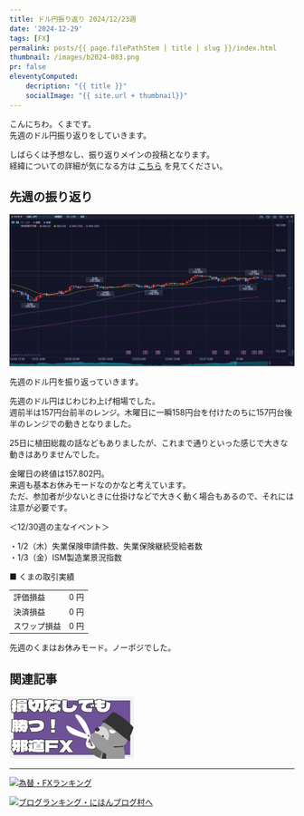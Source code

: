 ```yaml
---
title: ドル円振り返り 2024/12/23週
date: '2024-12-29'
tags: [FX]
permalink: posts/{{ page.filePathStem | title | slug }}/index.html
thumbnail: /images/b2024-083.png
pr: false
eleventyComputed:
    decription: "{{ title }}"
    socialImage: "{{ site.url + thumbnail}}"
---
```


こんにちわ。くまです。<br/>
先週のドル円振り返りをしていきます。

しばらくは予想なし、振り返りメインの投稿となります。<br/>
経緯についての詳細が気になる方は <a href="/posts/posts2024-056/">こちら</a> を見てください。

## 先週の振り返り

![](/images/b2024-083-01.png)

先週のドル円を振り返っていきます。

先週のドル円はじわじわ上げ相場でした。<br/>
週前半は157円台前半のレンジ。木曜日に一瞬158円台を付けたのちに157円台後半のレンジでの動きとなりました。<br/>

25日に植田総裁の話などもありましたが、これまで通りといった感じで大きな動きはありませんでした。

金曜日の終値は157.802円。<br/>
来週も基本お休みモードなのかなと考えています。<br/>
ただ、参加者が少ないときに仕掛けなどで大きく動く場合もあるので、それには注意が必要です。<br/>


＜12/30週の主なイベント＞

・1/2（木）失業保険申請件数、失業保険継続受給者数<br/>
・1/3（金）ISM製造業景況指数<br/>


■ くまの取引実績

<table style="min-width:18rem">
<tr>
    <td>評価損益</td>
    <td style="text-align:right;">0 円</td>
</tr>
<tr><td>決済損益</td><td style="text-align:right;">0 円</tr></tr>
<tr><td>スワップ損益</td><td style="text-align:right"> 0 円 </td></tr>
</table>

先週のくまはお休みモード。ノーポジでした。


## 関連記事

<a class="internal-link" href="/posts/posts2024-036/">
    <img src="/images/b2024-036.png">
</a>

<br/>
<hr/>

<a href="https://blog.with2.net/link/?id=2111205&cid=1532" title="為替・FXランキング"><img alt="為替・FXランキング" width="110" height="31" src="https://blog.with2.net/img/banner/c/banner_1/br_c_1532_1.gif"></a>

<a href="https://blogmura.com/ranking/in?p_cid=11188911" target="_blank"><img src="https://b.blogmura.com/88_31.gif" width="88" height="31" border="0" alt="ブログランキング・にほんブログ村へ" /></a>


<style>
.internal-link {
    img { width: 220px; }
}
</style>